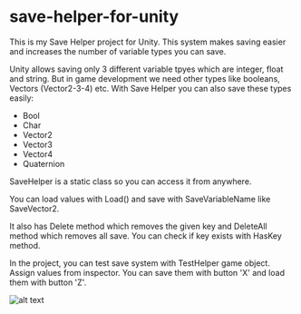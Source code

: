 # save-helper-for-unity

This is my Save Helper project for Unity. This system makes saving easier and increases the number of variable types you can save. 

Unity allows saving only 3 different variable tpyes which are integer, float and string. But in game development we need other types like booleans, Vectors (Vector2-3-4) etc. With Save Helper you can also save these types easily: 

- Bool
- Char
- Vector2
- Vector3
- Vector4
- Quaternion

SaveHelper is a static class so you can access it from anywhere. 

You can load values with Load() and save with SaveVariableName like SaveVector2.

It also has Delete method which removes the given key and DeleteAll method which removes all save. You can check if key exists with HasKey method. 

In the project, you can test save system with TestHelper game object. Assign values from inspector. You can save them with button 'X' and load them with button 'Z'. 

![alt text](https://i.imgur.com/5yPfDfM.jpg)
